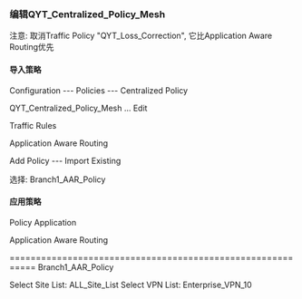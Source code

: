 ### 编辑QYT_Centralized_Policy_Mesh

注意: 取消Traffic Policy "QYT_Loss_Correction", 它比Application Aware Routing优先

#### 导入策略
Configuration --- Policies --- Centralized Policy

QYT_Centralized_Policy_Mesh ... Edit

Traffic Rules

Application Aware Routing

Add Policy --- Import Existing

选择: Branch1_AAR_Policy

#### 应用策略
Policy Application

Application Aware Routing

===========================================================
Branch1_AAR_Policy

Select Site List: ALL_Site_List
Select VPN List: Enterprise_VPN_10
